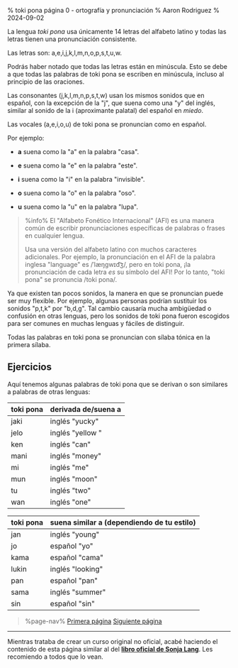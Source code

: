 ﻿% toki pona página 0 - ortografía y pronunciación
% Aaron Rodriguez
% 2024-09-02

La lengua *toki pona* usa únicamente 14 letras del alfabeto latino
y todas las letras tienen una pronunciación consistente. 

Las letras son: a,e,i,j,k,l,m,n,o,p,s,t,u,w.

Podrás haber notado que todas las letras están en minúscula. Esto se debe
a que todas las palabras de toki pona se escriben en minúscula, incluso al principio de las oraciones.

Las consonantes (j,k,l,m,n,p,s,t,w) usan los mismos sonidos que en español, con
la excepción de la "j", que suena como una "y" del inglés, similar al sonido de la i (aproximante palatal) del español en *miedo*.

Las vocales (a,e,i,o,u) de toki pona se pronuncian como en español.

Por ejemplo:

* **a** suena como la "a" en la palabra "casa".

* **e** suena como la "e" en la palabra "este".

* **i** suena como la "i" en la palabra "invisible".

* **o** suena como la "o" en la palabra "oso". 

* **u** suena como la "u" en la palabra "lupa".

> %info%
> El "Alfabeto Fonético Internacional" (AFI) es una manera común 
de escribir pronunciaciones específicas de palabras o frases en cualquier lengua. 
>
> Usa una versión del alfabeto latino con muchos caracteres 
>adicionales. Por ejemplo, la pronunciación en el AFI de la palabra inglesa "language" es
> /ˈlæŋɡwɪd͡ʒ/, pero en toki pona, ¡la pronunciación de cada letra _es_ su
> símbolo del AFI! Por lo tanto, "toki pona" se pronuncia /toki pona/.

Ya que existen tan pocos sonidos, la manera en que se pronuncian puede ser muy
flexible. Por ejemplo, algunas personas podrían sustituir los sonidos "p,t,k" por "b,d,g".
Tal cambio causaría mucha ambigüedad o confusión en otras lenguas, pero
los sonidos de toki pona fueron escogidos para ser comunes en muchas lenguas y fáciles de
distinguir.

Todas las palabras en toki pona se pronuncian con sílaba tónica en la primera sílaba.

## Ejercicios 

Aquí tenemos algunas palabras de toki pona que se derivan o son similares a palabras de otras lenguas:

| toki pona | derivada de/suena a |
|-----------|---------------------|
| jaki      | inglés  "yucky"     |
| jelo      | inglés "yellow "    |
| ken       | inglés "can"        |
| mani      | inglés "money"      |
| mi        | inglés "me"         |
| mun       | inglés "moon"       |
| tu        | inglés "two"        |
| wan       | inglés "one"        |

| toki pona | suena similar a (dependiendo de tu estilo) |
|-----------|--------------------------------------------|
| jan       | inglés "young"                             |
| jo        | español "yo"                               |
| kama      | español "cama"                             |
| lukin     | inglés "looking"                           |
| pan       | español "pan"                              |
| sama      | inglés "summer"                            |
| sin       | español "sin"                              |

> %page-nav%
> [Primera página](es)
> [Siguiente página](es/1)

---

Mientras trataba de crear un curso original no oficial, acabé haciendo
el contenido de esta página similar al del [**libro oficial de Sonja
Lang**](https://tokipona.org/). Les recomiendo a todos que lo vean.
